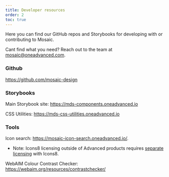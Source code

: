 ```yaml
---
title: Developer resources
order: 2
toc: true
---
```

Here you can find our GitHub repos and Storybooks for developing with or contributing to Mosaic. 

Cant find what you need? Reach out to the team at mosaic@oneadvanced.com.

### Github

<https://github.com/mosaic-design>

### Storybooks

Main Storybook site: <https://mds-components.oneadvanced.io>

CSS Utilities: <https://mds-css-utilities.oneadvanced.io>

### Tools

Icon search: <https://mosaic-icon-search.oneadvanced.io/>.

* Note: Icons8 licensing outside of Advanced products requires [separate licensing](https://icons8.com/license) with Icons8. 

WebAIM Colour Contrast Checker: <https://webaim.org/resources/contrastchecker/>